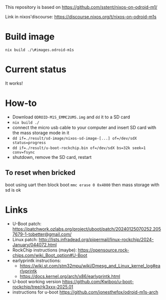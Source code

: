 This repository is based on https://github.com/sstent/nixos-on-odroid-m1/

Link in nixos'discourse: https://discourse.nixos.org/t/nixos-on-odroid-m1s

# Build image

`nix build ./\#images.odroid-m1s`

# Current status

It works!

# How-to

- Download `ODROID-M1S_EMMC2UMS.img` and `dd` it to a SD card
- `nix build ./`
- connect the micro usb cable to your computer and insert SD card with the mass storage mode in it
- `dd if=./result/sd-image/nixos-sd-image-[...] of=/dev/sdX status=progress`
- `dd if=./result/u-boot-rockchip.bin of=/dev/sdX bs=32k seek=1 conv=fsync`
- shutdown, remove the SD card, restart

## To reset when bricked
boot using uart then block boot
`mmc erase 0 0x4000`
then mass storage with sd is ok

# Links

- U-Boot patch: https://patchwork.ozlabs.org/project/uboot/patch/20240125070252.2057679-1-tobetter@gmail.com/
- Linux patch: http://lists.infradead.org/pipermail/linux-rockchip/2024-January/044072.html
- RockChip instructions (maybe): https://opensource.rock-chips.com/wiki_Boot_option#U-Boot
- earlyprintk instructions:
  - https://wiki.st.com/stm32mpu/wiki/Dmesg_and_Linux_kernel_log#earlyprintk
  - https://docs.kernel.org/arch/x86/earlyprintk.html
- U-boot working version https://github.com/Kwiboo/u-boot-rockchip/tree/rk3xxx-2025.01
- instructions for u-boot https://github.com/jonesthefox/odroid-m1s-arch
